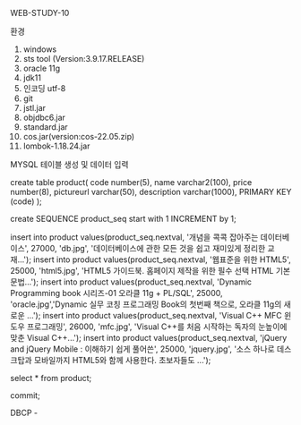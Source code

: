 WEB-STUDY-10

환경
1. windows
2. sts tool (Version:3.9.17.RELEASE)
3. oracle 11g
4. jdk11
5. 인코딩 utf-8
6. git
7. jstl.jar
8. objdbc6.jar
9. standard.jar
10. cos.jar(version:cos-22.05.zip)
11. lombok-1.18.24.jar


MYSQL 테이블 생성 및 데이터 입력

create table product(
    code number(5),
    name varchar2(100),
    price number(8),
    pictureurl varchar(50),
    description varchar(1000),
    PRIMARY KEY (code)
);

create SEQUENCE product_seq start with 1 INCREMENT by 1;

insert into product values(product_seq.nextval, '개념을 콕콕 잡아주는 데이터베이스', 27000, 'db.jpg', '데이터베이스에 관한 모든 것을 쉽고 재미있게 정리한 교재...');
insert into product values(product_seq.nextval, '웹표준을 위한 HTML5', 25000, 'html5.jpg', 'HTML5 가이드북. 홈페이지 제작을 위한 필수 선택 HTML 기본 문법...');
insert into product values(product_seq.nextval, 'Dynamic Programming book 시리즈-01 오라클 11g + PL/SQL', 25000, 'oracle.jpg','Dynamic 실무 코칭 프로그래밍 Book의 첫번째 책으로, 오라클 11g의 새로운 ...');
insert into product values(product_seq.nextval, 'Visual C++ MFC 윈도우 프로그래밍', 26000, 'mfc.jpg', 'Visual C++를 처음 시작하는 독자의 눈높이에 맞춘 Visual C++...');
insert into product values(product_seq.nextval, 'jQuery and jQuery Mobile : 이해하기 쉽게 풀어쓴', 25000, 'jquery.jpg', '소스 하나로 데스크탑과 모바일까지 HTML5와 함께 사용한다. 초보자들도 ...');

select * from product;

commit;

DBCP - 
<Resource auth="Container"
	driverClassName="oracle.jdbc.OracleDriver" maxIdle="10"
	maxTotal="20" maxWaitMillis="-1" name="jdbc/myoracle"
	password="tiger" type="javax.sql.DataSource"
	url="jdbc:oracle:thin:@127.0.0.1:1521:xe" username="scott" />
</Context>
